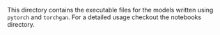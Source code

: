 This directory contains the executable files for the models written
using `pytorch` and `torchgan`. For a detailed usage checkout the
notebooks directory.
